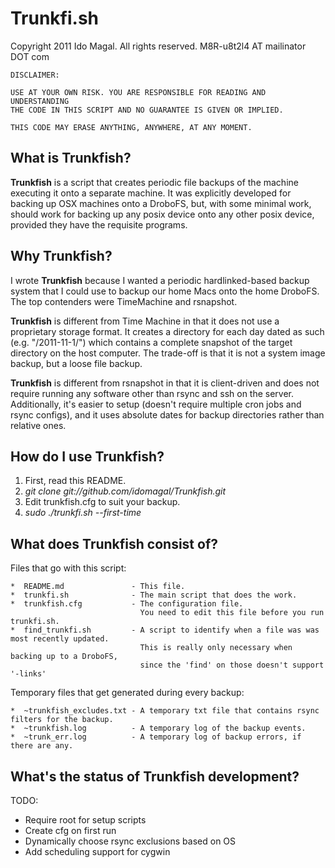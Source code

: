 # Trunkfi.sh

Copyright 2011 Ido Magal. All rights reserved. M8R-u8t2l4 AT mailinator DOT com


    DISCLAIMER:

    USE AT YOUR OWN RISK. YOU ARE RESPONSIBLE FOR READING AND UNDERSTANDING
    THE CODE IN THIS SCRIPT AND NO GUARANTEE IS GIVEN OR IMPLIED.   
     
    THIS CODE MAY ERASE ANYTHING, ANYWHERE, AT ANY MOMENT.


## What is Trunkfish?

__Trunkfish__ is a script that creates periodic file backups of the machine executing it onto a separate machine. It was explicitly developed for backing up OSX machines onto a DroboFS, but, with some minimal work, should work for backing up any posix device onto any other posix device, provided they have the requisite programs. 


## Why Trunkfish?

I wrote __Trunkfish__ because I wanted a periodic hardlinked-based backup system that I could use to backup our home Macs onto the home DroboFS. The top contenders were TimeMachine and rsnapshot.

__Trunkfish__ is different from Time Machine in that it does not use a proprietary storage format. It creates a directory for each day dated as such (e.g. "/2011-11-1/") which contains a complete snapshot of the target directory on the host computer. The trade-off is that it is not a system image backup, but a loose file backup.

__Trunkfish__ is different from rsnapshot in that it is client-driven and does not require running any software other than rsync and ssh on the server. Additionally, it's easier to setup (doesn't require multiple cron jobs and rsync configs), and it uses absolute dates for backup directories rather than relative ones.


## How do I use Trunkfish?

  1. First, read this README.
  2. _git clone git://github.com/idomagal/Trunkfish.git_
  3. Edit trunkfish.cfg to suit your backup.
  4. _sudo ./trunkfi.sh --first-time_


## What does Trunkfish consist of?

Files that go with this script:


    *  README.md               - This file.
    *  trunkfi.sh              - The main script that does the work.
    *  trunkfish.cfg           - The configuration file.
                                 You need to edit this file before you run trunkfi.sh.
    *  find_trunkfi.sh         - A script to identify when a file was was most recently updated.
                                 This is really only necessary when backing up to a DroboFS,
                                 since the 'find' on those doesn't support '-links'


Temporary files that get generated during every backup:

    *  ~trunkfish_excludes.txt - A temporary txt file that contains rsync filters for the backup.
    *  ~trunkfish.log          - A temporary log of the backup events.
    *  ~trunk_err.log          - A temporary log of backup errors, if there are any.


## What's the status of Trunkfish development?

TODO:
  
*  Require root for setup scripts
*  Create cfg on first run
*  Dynamically choose rsync exclusions based on OS
*  Add scheduling support for cygwin


